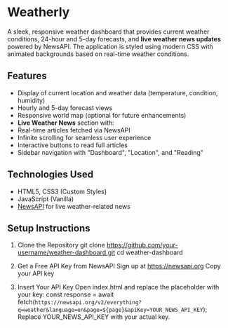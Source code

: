 # Weatherly
A sleek, responsive weather dashboard that provides current weather conditions, 24-hour and 5-day forecasts, and **live weather news updates** powered by NewsAPI. The application is styled using modern CSS with animated backgrounds based on real-time weather conditions.



##  Features

-  Display of current location and weather data (temperature, condition, humidity)
-  Hourly and 5-day forecast views
-  Responsive world map (optional for future enhancements)
-  **Live Weather News** section with:
  - Real-time articles fetched via NewsAPI
  - Infinite scrolling for seamless user experience
  - Interactive buttons to read full articles
- Sidebar navigation with "Dashboard", "Location", and "Reading"



##  Technologies Used

- HTML5, CSS3 (Custom Styles)
- JavaScript (Vanilla)
- [NewsAPI](https://newsapi.org) for live weather-related news


##  Setup Instructions
1. Clone the Repository
        git clone https://github.com/your-username/weather-dashboard.git
        cd weather-dashboard

2. Get a Free API Key from NewsAPI
Sign up at https://newsapi.org
Copy your API key

3. Insert Your API Key
Open index.html and replace the placeholder with your key:
      const response = await fetch(`https://newsapi.org/v2/everything?q=weather&language=en&page=${page}&apiKey=YOUR_NEWS_API_KEY`);
Replace YOUR_NEWS_API_KEY with your actual key.
